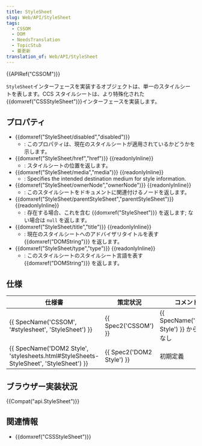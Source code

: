 ```yaml
---
title: StyleSheet
slug: Web/API/StyleSheet
tags:
  - CSSOM
  - DOM
  - NeedsTranslation
  - TopicStub
  - 要更新
translation_of: Web/API/StyleSheet
---
```

<span class="diff_add">{{APIRef("CSSOM")}}</span>

`StyleSheet`インターフェースを実装するオブジェクトは、単一のスタイルシートを表します。CCS スタイルシートは、より特殊化された{{domxref("CSSStyleSheet")}}インターフェースを実装します。

## プロパティ

- {{domxref("StyleSheet/disabled","disabled")}}
  - : このプロパティは、現在のスタイルシートが適用されているかどうかを示します。
- {{domxref("StyleSheet/href","href")}} {{readonlyInline}}
  - : スタイルシートの位置を返します。
- {{domxref("StyleSheet/media","media")}} {{readonlyInline}}
  - : Specifies the intended destination medium for style information.
- {{domxref("StyleSheet/ownerNode","ownerNode")}} {{readonlyInline}}
  - : このスタイルシートをドキュメントに関連付けるノードを返します。
- {{domxref("StyleSheet/parentStyleSheet","parentStyleSheet")}} {{readonlyInline}}
  - : 存在する場合、これを含む {{domxref("StyleSheet")}} を返します; ない場合は `null` を返します。
- {{domxref("StyleSheet/title","title")}} {{readonlyInline}}
  - : 現在のスタイルシートへのアドバイザリタイトルを表す {{domxref("DOMString")}} を返します。
- {{domxref("StyleSheet/type","type")}} {{readonlyInline}}
  - : このスタイルシートのスタイルシート言語を表す {{domxref("DOMString")}} を返します。

## 仕様

| 仕様書                                                                                                           | 策定状況                         | コメント                                          |
| ---------------------------------------------------------------------------------------------------------------- | -------------------------------- | ------------------------------------------------- |
| {{ SpecName('CSSOM', '#stylesheet', 'StyleSheet') }}                                             | {{ Spec2('CSSOM') }}     | {{ SpecName('DOM2 Style') }} から変更なし |
| {{ SpecName('DOM2 Style', 'stylesheets.html#StyleSheets-StyleSheet', 'StyleSheet') }} | {{ Spec2('DOM2 Style') }} | 初期定義                                          |

## ブラウザー実装状況

{{Compat("api.StyleSheet")}}

## 関連情報

- {{domxref("CSSStyleSheet")}}
